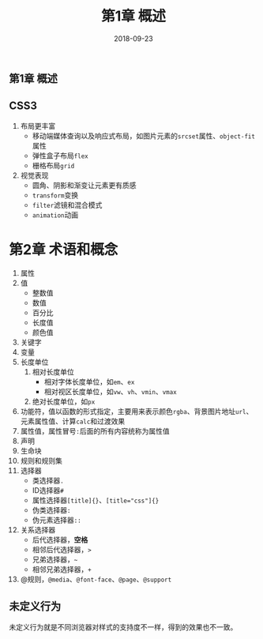 ﻿---
title: 第1章 概述
date: 2018-09-23
sidebar: 'auto'
categories:
 - 前端基础
tags:
 - 前端基础
 - CSS
 - CSS教程
publish: true
---
## 第1章 概述

## CSS3 ##

1. 布局更丰富
    - 移动端媒体查询以及响应式布局，如图片元素的`srcset`属性、`object-fit`属性
    - 弹性盒子布局`flex`
    - 栅格布局`grid`
2. 视觉表现
    - 圆角、阴影和渐变让元素更有质感
    - `transform`变换
    - `filter`滤镜和混合模式
    - `animation`动画

# 第2章 术语和概念 #

1. 属性
2. 值
    - 整数值
    - 数值
    - 百分比
    - 长度值
    - 颜色值
3. 关键字
4. 变量
5. 长度单位
    1. 相对长度单位
        - 相对字体长度单位，如`em`、`ex`
        - 相对视区长度单位，如`vw`、`vh`、`vmin`、`vmax`
    2. 绝对长度单位，如`px`
6. 功能符，值以函数的形式指定，主要用来表示颜色`rgba`、背景图片地址`url`、元素属性值、计算`calc`和过渡效果
7. 属性值，属性冒号`:`后面的所有内容统称为属性值
8. 声明
9. 生命块
10. 规则和规则集
11. 选择器
    - 类选择器`.`
    - ID选择器`#`
    - 属性选择器`[title]{}`、`[title="css"]{}`
    - 伪类选择器`:`
    - 伪元素选择器`::`
12. 关系选择器
    - 后代选择器，**空格**
    - 相邻后代选择器，`>`
    - 兄弟选择器，`~`
    - 相邻兄弟选择器，`+`
13. @规则，`@media`、`@font-face`、`@page`、`@support`

## 未定义行为 ##

未定义行为就是不同浏览器对样式的支持度不一样，得到的效果也不一致。
